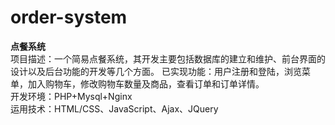 # order-system
<b>点餐系统</b><br>
项目描述：一个简易点餐系统，其开发主要包括数据库的建立和维护、前台界面的设计以及后台功能的开发等几个方面。 已实现功能：用户注册和登陆，浏览菜单，加入购物车，修改购物车数量及商品，查看订单和订单详情。<br>
开发环境：PHP+Mysql+Nginx<br>
运用技术：HTML/CSS、JavaScript、Ajax、JQuery<br>
